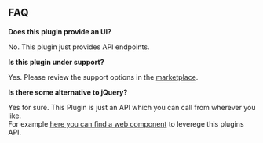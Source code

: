## FAQ

__Does this plugin provide an UI?__

No. This plugin just provides API endpoints.

__Is this plugin under support?__

Yes. Please review the support options in the [marketplace](https://plugins.matomo.org/AjaxOptOut).

__Is there some alternative to jQuery?__

Yes for sure. This Plugin is just an API which you can call from wherever you like.  
For example [here you can find a web component](https://github.com/inventage/matomo-opt-out) to leverege this plugins
API.
